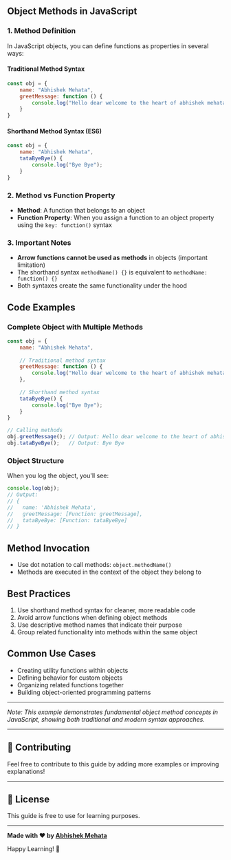 ## Object Methods in JavaScript

<!-- ## Overview
This guide demonstrates how to define and use functions as properties in JavaScript objects, commonly known as **methods**. Methods are functions that belong to objects and can be called to perform specific actions. -->



### 1. Method Definition
In JavaScript objects, you can define functions as properties in several ways:

#### Traditional Method Syntax
```javascript
const obj = {
    name: "Abhishek Mehata",
    greetMessage: function () {
        console.log("Hello dear welcome to the heart of abhishek mehata");
    }
}
```

#### Shorthand Method Syntax (ES6)
```javascript
const obj = {
    name: "Abhishek Mehata",
    tataByeBye() {
        console.log("Bye Bye");
    }
}
```

### 2. Method vs Function Property
- **Method**: A function that belongs to an object
- **Function Property**: When you assign a function to an object property using the `key: function()` syntax

### 3. Important Notes
- **Arrow functions cannot be used as methods** in objects (important limitation)
- The shorthand syntax `methodName() {}` is equivalent to `methodName: function() {}`
- Both syntaxes create the same functionality under the hood

## Code Examples

### Complete Object with Multiple Methods
```javascript
const obj = {
    name: "Abhishek Mehata",
    
    // Traditional method syntax
    greetMessage: function () {
        console.log("Hello dear welcome to the heart of abhishek mehata");
    },
    
    // Shorthand method syntax
    tataByeBye() {
        console.log("Bye Bye");
    }
}

// Calling methods
obj.greetMessage(); // Output: Hello dear welcome to the heart of abhishek mehata
obj.tataByeBye();   // Output: Bye Bye
```

### Object Structure
When you log the object, you'll see:
```javascript
console.log(obj);
// Output:
// {
//   name: 'Abhishek Mehata',
//   greetMessage: [Function: greetMessage],
//   tataByeBye: [Function: tataByeBye]
// }
```

## Method Invocation
- Use dot notation to call methods: `object.methodName()`
- Methods are executed in the context of the object they belong to

## Best Practices
1. Use shorthand method syntax for cleaner, more readable code
2. Avoid arrow functions when defining object methods
3. Use descriptive method names that indicate their purpose
4. Group related functionality into methods within the same object

<!-- ## Syntax Comparison

| Traditional Syntax | Shorthand Syntax | Equivalent |
|-------------------|------------------|------------|
| `method: function() {}` | `method() {}` | ✅ Same functionality |
| More verbose | Cleaner, concise | ✅ ES6 standard |
| Explicit function keyword | Implicit function | ✅ Modern preferred | -->

## Common Use Cases
- Creating utility functions within objects
- Defining behavior for custom objects
- Organizing related functions together
- Building object-oriented programming patterns

---

*Note: This example demonstrates fundamental object method concepts in JavaScript, showing both traditional and modern syntax approaches.*


---

## 🤝 Contributing

Feel free to contribute to this guide by adding more examples or improving explanations!

---

## 📄 License

This guide is free to use for learning purposes.

---

**Made with ❤️ by [Abhishek Mehata](https://github.com/Abhishek-mehata)**

Happy Learning! 🚀